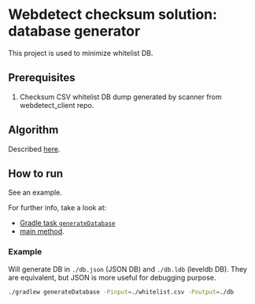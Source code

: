 # Webdetect checksum solution: database generator
This project is used to minimize whitelist DB.

## Prerequisites
1. Checksum CSV whitelist DB dump generated by scanner from webdetect_client repo.

## Algorithm
Described [here](src/main/kotlin/kr3v/webdetect/graph/GraphBasedSolution.kt).

## How to run
See an example.

For further info, take a look at:
- [Gradle task `generateDatabase`](build.gradle.kts) 
- [main method](src/main/kotlin/kr3v/webdetect/Application.kt).

### Example
Will generate DB in `./db.json` (JSON DB) and `./db.ldb` (leveldb DB). 
They are equivalent, but JSON is more useful for debugging purpose.
```sh
./gradlew generateDatabase -Pinput=./whitelist.csv -Poutput=./db
```
